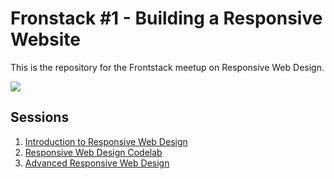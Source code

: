 # Fronstack #1 - Building a Responsive Website

This is the repository for the Frontstack meetup on Responsive Web Design.

![](https://user-images.githubusercontent.com/8677283/32062265-e8869d16-ba6b-11e7-8fe8-82dc9980cf24.jpg)

## Sessions

1. [Introduction to Responsive Web Design](session-intro-to-rwd/README.md)
1. [Responsive Web Design Codelab](codelab/README.md)
1. [Advanced Responsive Web Design](session-advanced-rwd/README.md)
